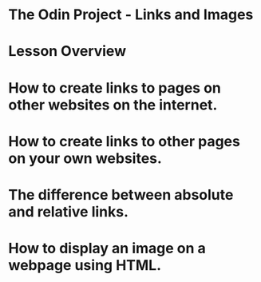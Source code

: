 # The Odin Project - Links and Images

# Lesson Overview
#
# How to create links to pages on other websites on the internet.
# How to create links to other pages on your own websites.
# The difference between absolute and relative links.
# How to display an image on a webpage using HTML.
